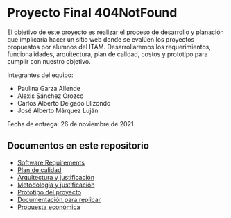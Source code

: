 # Proyecto Final 404NotFound

El objetivo de este proyecto es realizar el proceso de desarrollo y planación que implicaría hacer un sitio web donde se evalúen los proyectos propuestos por alumnos del ITAM. Desarrollaremos los requerimientos, funcionalidades, arquitectura, plan de calidad, costos y prototipo para cumplir con nuestro objetivo. 

Integrantes del equipo:
* Paulina Garza Allende
* Alexis Sánchez Orozco
* Carlos Alberto Delgado Elizondo
* José Alberto Márquez Luján

Fecha de entrega: 26 de noviembre de 2021

## Documentos en este repositorio
* [Software Requirements](https://github.com/Ingenieria-de-Software-2021-ITAM/ProyectoFinal404/blob/main/Requerimientos.md)
* [Plan de calidad](https://github.com/Ingenieria-de-Software-2021-ITAM/ProyectoFinal404/blob/main/PlanDeCalidad.md)
* [Arquitectura y justificación](https://github.com/Ingenieria-de-Software-2021-ITAM/ProyectoFinal404/blob/main/Arquitectura.md)
* [Metodología y justificación](https://github.com/Ingenieria-de-Software-2021-ITAM/ProyectoFinal404/blob/main/Metodolog%C3%ADa%20de%20desarrollo.md)
* [Prototipo del proyecto](https://app.moqups.com/UOjb8TIzCNEXW9im5LEFTFgYHXaukQKI/view/page/aa1545f3c)
* [Documentación para replicar](https://github.com/Ingenieria-de-Software-2021-ITAM/ProyectoFinal404/blob/main/DocumentacionReplicar.md)
* [Propuesta económica](https://github.com/Ingenieria-de-Software-2021-ITAM/ProyectoFinal404/blob/main/Estimaci%C3%B3nProyectoFinal.xlsx)

